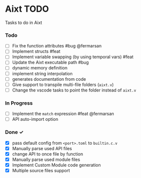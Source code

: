 # Aixt TODO

Tasks to do in Aixt 

### Todo

- [ ] Fix the function attributes #bug @fermarsan
- [ ] Implement structs #feat
- [ ] Implement variable swapping (by using temporal vars) #feat
- [ ] Update the Aixt executable path #bug
- [ ] dynamic memory definition
- [ ] implement string interpolation
- [ ] generates documentation from code
- [ ] Give support to transpile multi-file folders (`aixt.v`)
- [ ] Change the vscode tasks to point the folder instead of `aixt.v`

### In Progress

- [ ] Implement the `match` expression #feat @fermarsan
- [ ] API auto-import option
   
### Done ✓

- [x] pass default config from `<port>.toml` to `builtin.c.v`
- [x] Manually parse used API files
- [x] change API to once file by function
- [x] Manually parse used module files
- [x] Implement Custom Module code generation
- [x] Multiple source files support